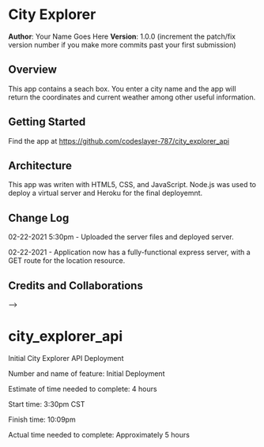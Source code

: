 
# City Explorer

**Author**: Your Name Goes Here
**Version**: 1.0.0 (increment the patch/fix version number if you make more commits past your first submission)

## Overview
This app contains a seach box.  You enter a city name and the app will return the coordinates and current weather among other useful information.

## Getting Started

Find the app at https://github.com/codeslayer-787/city_explorer_api

## Architecture

This app was writen with HTML5, CSS, and JavaScript.  Node.js was used to deploy a virtual server and Heroku for the final deployemnt.  

## Change Log

02-22-2021 5:30pm - Uploaded the server files and deployed server.

02-22-2021 - Application now has a fully-functional express server, with a GET route for the location resource.

## Credits and Collaborations

<!-- Give credit (and a link) to other people or resources that helped you build this application. -->
-->
# city_explorer_api

Initial City Explorer API Deployment

Number and name of feature: Initial Deployment

Estimate of time needed to complete: 4 hours

Start time: 3:30pm CST

Finish time: 10:09pm

Actual time needed to complete: Approximately 5 hours